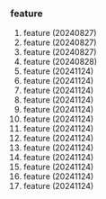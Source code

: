 ### feature

1. feature (20240827)
2. feature (20240827)
3. feature (20240827)
4. feature (20240828)
5. feature (20241124)
6. feature (20241124)
7. feature (20241124)
8. feature (20241124)
9. feature (20241124)
10. feature (20241124)
11. feature (20241124)
12. feature (20241124)
13. feature (20241124)
14. feature (20241124)
15. feature (20241124)
16. feature (20241124)
17. feature (20241124)